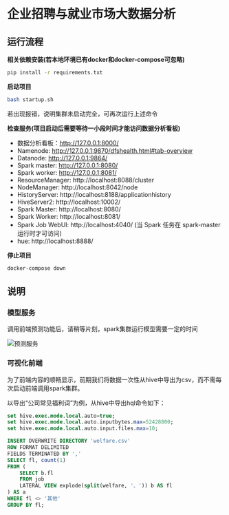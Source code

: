 # 企业招聘与就业市场大数据分析


## 运行流程

**相关依赖安装(若本地环境已有docker和docker-compose可忽略)**

```bash
pip install -r requirements.txt
```

**启动项目**

```bash
bash startup.sh
```

若出现报错，说明集群未启动完全，可再次运行上述命令

**检查服务(项目启动后需要等待一小段时间才能访问数据分析看板)**

- 数据分析看板：http://127.0.0.1:8000/
- Namenode: http://127.0.0.1:9870/dfshealth.html#tab-overview
- Datanode: http://127.0.0.1:9864/
- Spark master: http://127.0.0.1:8080/
- Spark worker: http://127.0.0.1:8081/
- ResourceManager: http://localhost:8088/cluster
- NodeManager: http://localhost:8042/node
- HistoryServer: http://localhost:8188/applicationhistory
- HiveServer2: http://localhost:10002/
- Spark Master: http://localhost:8080/
- Spark Worker: http://localhost:8081/
- Spark Job WebUI: http://localhost:4040/ (当 Spark 任务在 spark-master 运行时才可访问)
- hue: http://localhost:8888/

**停止项目**

```bash
docker-compose down
```

## 说明
### 模型服务
调用前端预测功能后，请稍等片刻，spark集群运行模型需要一定的时间

![预测服务](https://cdn.jsdelivr.net/gh/AL-377/pic_bed/img/202312310934769.png)

### 可视化前端

为了前端内容的顺畅显示，前期我们将数据一次性从hive中导出为csv，而不需每次启动前端调用spark集群。

以导出“公司常见福利词”为例，从hive中导出hql命令如下：

```sql
set hive.exec.mode.local.auto=true;
set hive.exec.mode.local.auto.inputbytes.max=52428800;
set hive.exec.mode.local.auto.input.files.max=10;

INSERT OVERWRITE DIRECTORY 'welfare.csv'
ROW FORMAT DELIMITED
FIELDS TERMINATED BY ','
SELECT fl, count(1)
FROM (
    SELECT b.fl
    FROM job
    LATERAL VIEW explode(split(welfare, '、')) b AS fl
) AS a
WHERE fl <> '其他'
GROUP BY fl;

```



